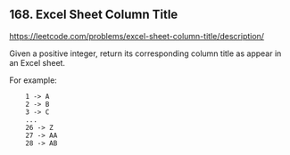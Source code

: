 ## 168. Excel Sheet Column Title

https://leetcode.com/problems/excel-sheet-column-title/description/

Given a positive integer, return its corresponding column title as appear in an Excel sheet.

For example:

```
    1 -> A
    2 -> B
    3 -> C
    ...
    26 -> Z
    27 -> AA
    28 -> AB
```
